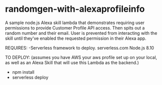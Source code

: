 # randomgen-with-alexaprofileinfo
A sample node.js Alexa skill lambda that demonstrates requiring user permissions to provide Customer Profile API access.  Then spits out a random number and their email.
User is prevented from interacting with the skill until they've enabled the requested permission in their Alexa app.

REQUIRES:
-Serverless framework to deploy.    serverless.com
Node.js 8.10

TO DEPLOY:
(assumes you have AWS your aws profile set up on your local, as well as an Alexa Skill that will use this Lambda as the backend.)
- npm install
- serverless deploy 
